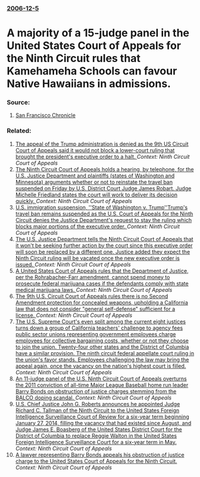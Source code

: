 ### [2006-12-5](/news/2006/12/5/index.md)

#  A majority of a 15-judge panel in the United States Court of Appeals for the Ninth Circuit rules that Kamehameha Schools can favour Native Hawaiians in admissions. 




### Source:

1. [San Francisco Chronicle](http://www.sfgate.com/cgi-bin/article.cgi?f=/n/a/2006/12/05/state/n105628S82.DTL&feed=rss.news)

### Related:

1. [The appeal of the Trump administration is denied as the 9th US Circuit Court of Appeals said it would not block a lower-court ruling that brought the president's executive order to a halt. ](/news/2017/02/9/the-appeal-of-the-trump-administration-is-denied-as-the-9th-us-circuit-court-of-appeals-said-it-would-not-block-a-lower-court-ruling-that-br.md) _Context: Ninth Circuit Court of Appeals_
2. [The Ninth Circuit Court of Appeals holds a hearing, by telephone, for the U.S. Justice Department and plaintiffs (states of Washington and Minnesota) arguments whether or not to reinstate the travel ban suspended on Friday by U.S. District Court Judge James Robart. Judge Michelle Friedland states the court will work to deliver its decision quickly. ](/news/2017/02/7/the-ninth-circuit-court-of-appeals-holds-a-hearing-by-telephone-for-the-u-s-justice-department-and-plaintiffs-states-of-washington-and-m.md) _Context: Ninth Circuit Court of Appeals_
3. [U.S. immigration suspension, ''State of Washington v. Trump''Trump's travel ban remains suspended as the U.S. Court of Appeals for the Ninth Circuit denies the Justice Department's request to stay the ruling which blocks major portions of the executive order. ](/news/2017/02/5/u-s-immigration-suspension-state-of-washington-v-trump-ptrump-s-travel-ban-remains-suspended-as-the-u-s-court-of-appeals-for-the-nint.md) _Context: Ninth Circuit Court of Appeals_
4. [The U.S. Justice Department tells the Ninth Circuit Court of Appeals that it won't be seeking further action by the court since this executive order will soon be replaced by a different one.  Justice added they expect the Ninth Circuit ruling will be vacated once the new executive order is issued. ](/news/2017/02/16/the-u-s-justice-department-tells-the-ninth-circuit-court-of-appeals-that-it-won-t-be-seeking-further-action-by-the-court-since-this-executi.md) _Context: Ninth Circuit Court of Appeals_
5. [A United States Court of Appeals rules that the Department of Justice, per the Rohrabacher-Farr amendment,  cannot spend money to prosecute federal marijuana cases if the defendants comply with state medical marijuana laws.  ](/news/2016/08/16/a-united-states-court-of-appeals-rules-that-the-department-of-justice-per-the-rohrabacher-farr-amendment-cannot-spend-money-to-prosecute.md) _Context: Ninth Circuit Court of Appeals_
6. [The 9th U.S. Circuit Court of Appeals rules there is no Second Amendment protection for concealed weapons, upholding a California law that does not consider "general self-defense" sufficient for a license. ](/news/2016/06/9/the-9th-u-s-circuit-court-of-appeals-rules-there-is-no-second-amendment-protection-for-concealed-weapons-upholding-a-california-law-that-d.md) _Context: Ninth Circuit Court of Appeals_
7. [The U.S. Supreme Court's even split among the current eight justices turns down a group of California teachers' challenge to agency fees public sector unions representing government employees charge employees for collective bargaining costs, whether or not they choose to join the union. Twenty-four other states and the District of Columbia have a similar provision. The ninth circuit federal appellate court ruling in the union's favor stands. Employees challenging the law may bring the appeal again, once the vacancy on the nation's highest court is filled. ](/news/2016/03/29/the-u-s-supreme-court-s-even-split-among-the-current-eight-justices-turns-down-a-group-of-california-teachers-challenge-to-agency-fees-pub.md) _Context: Ninth Circuit Court of Appeals_
8. [ An 11-judge panel of the U.S. Ninth Circuit Court of Appeals overturns the 2011 conviction of all-time Major League Baseball home run leader Barry Bonds on obstruction of justice charges stemming from the BALCO doping scandal. ](/news/2015/04/22/an-11-judge-panel-of-the-u-s-ninth-circuit-court-of-appeals-overturns-the-2011-conviction-of-all-time-major-league-baseball-home-run-leade.md) _Context: Ninth Circuit Court of Appeals_
9. [U.S. Chief Justice John G. Roberts announces he appointed Judge Richard C. Tallman of the Ninth Circuit to the United States Foreign Intelligence Surveillance Court of Review for a six-year term beginning January 27, 2014, filling the vacancy that had existed since August, and Judge James E. Boasberg of the United States District Court for the District of Columbia to replace Reggie Walton in the United States Foreign Intelligence Surveillance Court for a six-year term in May.  ](/news/2014/02/7/u-s-chief-justice-john-g-roberts-announces-he-appointed-judge-richard-c-tallman-of-the-ninth-circuit-to-the-united-states-foreign-intelli.md) _Context: Ninth Circuit Court of Appeals_
10. [A lawyer representing Barry Bonds appeals his obstruction of justice charge to the United States Court of Appeals for the Ninth Circuit. ](/news/2013/02/13/a-lawyer-representing-barry-bonds-appeals-his-obstruction-of-justice-charge-to-the-united-states-court-of-appeals-for-the-ninth-circuit.md) _Context: Ninth Circuit Court of Appeals_
